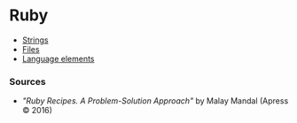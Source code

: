 # Ruby

* [Strings](strings.md)
* [Files](files.md)
* [Language elements](language-elements.md)

### Sources

* *"Ruby Recipes. A Problem-Solution Approach"* by Malay Mandal (Apress &copy; 2016)
